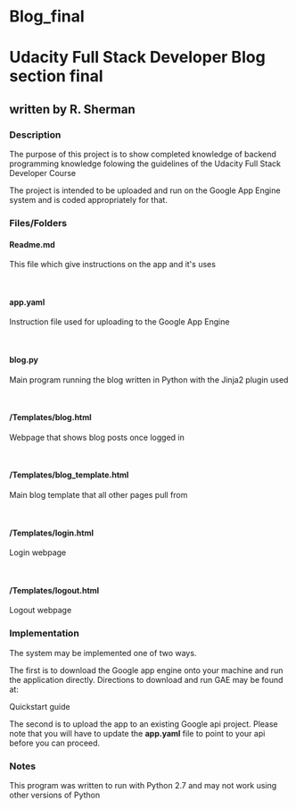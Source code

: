 # Blog_final

<h1>Udacity Full Stack Developer Blog section final</h1>
<h2>written by R. Sherman</h2>


<h3>Description</h3>
<p>The purpose of this project is to show completed knowledge of backend programming knowledge folowing the guidelines of the Udacity Full Stack Developer Course</p>
<p>The project is intended to be uploaded and run on the Google App Engine system and is coded appropriately for that.</p>

<h3>Files/Folders</h3>
<h4>Readme.md</h4>
<p>This file which give instructions on the app and it's uses</p>
<br>
<h4>app.yaml</h4>
<p>Instruction file used for uploading to the Google App Engine</p>
<br>
<h4>blog.py</h4>
<p>Main program running the blog written in Python with the Jinja2 plugin used</p>
<br>
<h4>/Templates/blog.html</h4>
<p>Webpage that shows blog posts once logged in</p>
<br>
<h4>/Templates/blog_template.html</h4>
<p>Main blog template that all other pages pull from</p>
<br>
<h4>/Templates/login.html</h4>
<p>Login webpage</p>
<br>
<h4>/Templates/logout.html</h4>
<p>Logout webpage</p>


<h3>Implementation</h3>
<p>The system may be implemented one of two ways.</p>
<p>The first is to download the Google app engine onto your machine and run the application directly.  Directions to download and run GAE may be found at:</p>
<a href:"https://cloud.google.com/appengine/docs/python/quickstart">Quickstart guide</a>
<p>The second is to upload the app to an existing Google api project.  Please note that you will have to update the <b>app.yaml</b> file to point to your api before you can proceed.

<h3>Notes</h3>
<p>This program was written to run with Python 2.7 and may not work using other versions of Python</p>